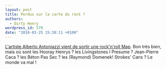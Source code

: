 ```yaml
---
layout: post
title: Perdus sur la carte du rock ?
authors:
  - Dirty Henry
wordpress_id: 579
date: "2010-03-25 15:38:11 +0100"
---
```


[L'artiste Alberto Antoniazzi vient de sortir une rock'n'roll Map](http://www.flickr.com/photos/smoy/4413987999/).
Bon très bien, mais où sont les Hooray Henrys ? les Livingstones I Presume ?
Jean-Pierre Caca ? les Béton Pas Sec ? les (Raymond) Domenek! Strokes' Cans ? Le
monde va mal !
